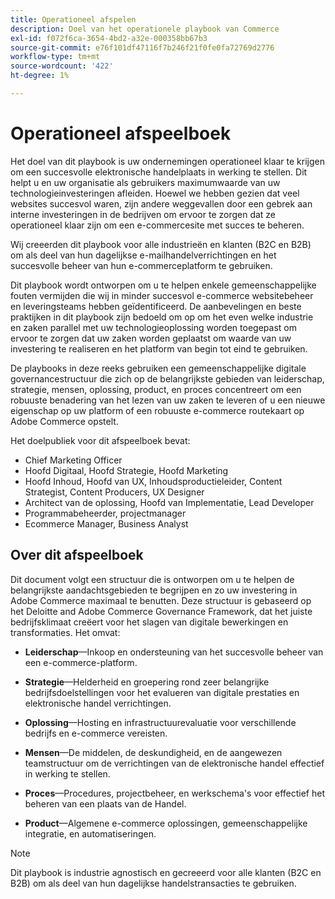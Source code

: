 ```yaml
---
title: Operationeel afspelen
description: Doel van het operationele playbook van Commerce
exl-id: f072f6ca-3654-4bd2-a32e-000358bb67b3
source-git-commit: e76f101df47116f7b246f21f0fe0fa72769d2776
workflow-type: tm+mt
source-wordcount: '422'
ht-degree: 1%

---
```


# Operationeel afspeelboek

Het doel van dit playbook is uw ondernemingen operationeel klaar te krijgen om een succesvolle elektronische handelplaats in werking te stellen. Dit helpt u en uw organisatie als gebruikers maximumwaarde van uw technologieinvesteringen afleiden. Hoewel we hebben gezien dat veel websites succesvol waren, zijn andere weggevallen door een gebrek aan interne investeringen in de bedrijven om ervoor te zorgen dat ze operationeel klaar zijn om een e-commercesite met succes te beheren.

Wij creeerden dit playbook voor alle industrieën en klanten (B2C en B2B) om als deel van hun dagelijkse e-mailhandelverrichtingen en het succesvolle beheer van hun e-commerceplatform te gebruiken.

Dit playbook wordt ontworpen om u te helpen enkele gemeenschappelijke fouten vermijden die wij in minder succesvol e-commerce websitebeheer en leveringsteams hebben geïdentificeerd. De aanbevelingen en beste praktijken in dit playbook zijn bedoeld om op om het even welke industrie en zaken parallel met uw technologieoplossing worden toegepast om ervoor te zorgen dat uw zaken worden geplaatst om waarde van uw investering te realiseren en het platform van begin tot eind te gebruiken.

De playbooks in deze reeks gebruiken een gemeenschappelijke digitale governancestructuur die zich op de belangrijkste gebieden van leiderschap, strategie, mensen, oplossing, product, en proces concentreert om een robuuste benadering van het lezen van uw zaken te leveren of u een nieuwe eigenschap op uw platform of een robuuste e-commerce routekaart op Adobe Commerce opstelt.

Het doelpubliek voor dit afspeelboek bevat:

- Chief Marketing Officer
- Hoofd Digitaal, Hoofd Strategie, Hoofd Marketing
- Hoofd Inhoud, Hoofd van UX, Inhoudsproductieleider, Content Strategist, Content Producers, UX Designer
- Architect van de oplossing, Hoofd van Implementatie, Lead Developer
- Programmabeheerder, projectmanager
- Ecommerce Manager, Business Analyst

## Over dit afspeelboek

Dit document volgt een structuur die is ontworpen om u te helpen de belangrijkste aandachtsgebieden te begrijpen en zo uw investering in Adobe Commerce maximaal te benutten. Deze structuur is gebaseerd op het Deloitte and Adobe Commerce Governance Framework, dat het juiste bedrijfsklimaat creëert voor het slagen van digitale bewerkingen en transformaties. Het omvat:

- **Leiderschap**—Inkoop en ondersteuning van het succesvolle beheer van een e-commerce-platform.

- **Strategie**—Helderheid en groepering rond zeer belangrijke bedrijfsdoelstellingen voor het evalueren van digitale prestaties en elektronische handel verrichtingen.

- **Oplossing**—Hosting en infrastructuurevaluatie voor verschillende bedrijfs en e-commerce vereisten.

- **Mensen**—De middelen, de deskundigheid, en de aangewezen teamstructuur om de verrichtingen van de elektronische handel effectief in werking te stellen.

- **Proces**—Procedures, projectbeheer, en werkschema&#39;s voor effectief het beheren van een plaats van de Handel.

- **Product**—Algemene e-commerce oplossingen, gemeenschappelijke integratie, en automatiseringen.

>[!NOTE]
>
>Dit playbook is industrie agnostisch en gecreeerd voor alle klanten (B2C en B2B) om als deel van hun dagelijkse handelstransacties te gebruiken.
